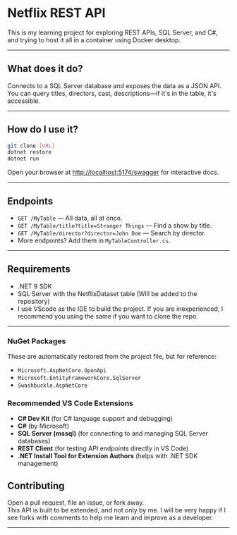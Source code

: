 # Netflix REST API

This is my learning project for exploring REST APIs, SQL Server, and C#, and trying to host it all in a container using Docker desktop. 

---

## What does it do?

Connects to a SQL Server database and exposes the data as a JSON API.  
You can query titles, directors, cast, descriptions—if it's in the table, it's accessible.

---

## How do I use it?

```sh
git clone [URL]
dotnet restore
dotnet run
```

Open your browser at [http://localhost:5174/swagger](http://localhost:5174/swagger) for interactive docs.

---

## Endpoints

- `GET /MyTable` — All data, all at once.
- `GET /MyTable/title?title=Stranger Things` — Find a show by title.
- `GET /MyTable/director?director=John Doe` — Search by director.
- More endpoints? Add them in `MyTableController.cs`.

---

## Requirements

- .NET 9 SDK
- SQL Server with the NetflixDataset table (Will be added to the repository)
- I use VScode as the IDE to build the project. If you are inexperienced, I recommend you using the same if you want to clone the repo.

---
### NuGet Packages

These are automatically restored from the project file, but for reference:

- `Microsoft.AspNetCore.OpenApi`
- `Microsoft.EntityFrameworkCore.SqlServer`
- `Swashbuckle.AspNetCore`

### Recommended VS Code Extensions

- **C# Dev Kit** (for C# language support and debugging)
- **C#** (by Microsoft)
- **SQL Server (mssql)** (for connecting to and managing SQL Server databases)
- **REST Client** (for testing API endpoints directly in VS Code)
- **.NET Install Tool for Extension Authors** (helps with .NET SDK management)

## Contributing

Open a pull request, file an issue, or fork away.  
This API is built to be extended, and not only by me.
I will be very happy if I see forks with comments to help me learn and improve as a developer.

---
